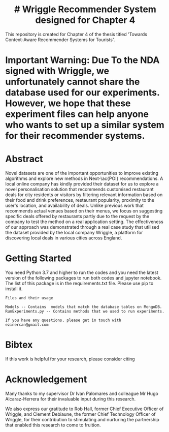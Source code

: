 
<div align="center">   

# # Wriggle Recommender System  designed for Chapter 4
</div>

This repository is created for Chapter 4 of the thesis titled 'Towards Context-Aware Recommender Systems for Tourists'.

# Important Warning:  Due To the NDA signed with Wriggle, we unfortunately cannot share the database used for our experiments. However, we hope that these experiment files can help anyone who wants to set up a similar system for their recommender systems.


# Abstract 

Novel datasets are one of the important opportunities to improve existing algorithms and explore new methods in Next-\ac{POI} recommendations. A local online company has kindly provided their dataset for us to explore a novel personalisation solution that recommends customised restaurant deals for city residents or visitors by filtering relevant information based on their food and drink preferences, restaurant popularity, proximity to the user's location, and availability of deals. Unlike previous work that recommends actual venues based on their menus, we focus on suggesting specific deals offered by restaurants partly due to the request by the company to test the method on a real application setting. The effectiveness of our approach was demonstrated through a real case study that utilised the dataset provided by the local company Wriggle, a platform for discovering local deals in various cities across England.

# Getting Started
  
  You need Python 3.7 and higher to run the codes and you need the latest version of the following packages to run both codes and jupyter notebook. The list of this package is in the requirements.txt file. Please use pip to install it.
 

	Files and their usage
 
 	Models -- Contains  models that match the database tables on MongoDB.
	RunExperiments.py -- Contains methods that we used to run experiments.

	If you have any questions, please get in touch with ezinercan@gmail.com

# Bibtex
If this work is helpful for your research, please consider citing  

# Acknowledgement

Many thanks to my supervisor Dr Ivan Palomares and colleague Mr Hugo Alcaraz-Herrera for their invaluable input during this research. 
 
We also express our gratitude to Rob Hall, former Chief Executive Officer of Wriggle, and Clement Debiaune, the former Chief Technology Officer of Wriggle, for their contribution to stimulating and nurturing the partnership that enabled this research to come to fruition.


 
